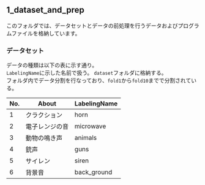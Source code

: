 ## 1_dataset_and_prep

このフォルダでは、データセットとデータの前処理を行うデータおよびプログラムファイルを格納しています。

### データセット

データの種類は以下の表に示す通り。  
`LabelingName`に示した名前で扱う。
`dataset`フォルダに格納する。  
フォルダ内でデータ分割を行なっており、`fold1`から`fold10`までで分割されている。

| No. | About          | LabelingName |
| --- | -------------- | ------------ |
| 1   | クラクション   | horn         |
| 2   | 電子レンジの音 | microwave    |
| 3   | 動物の鳴き声   | animals      |
| 4   | 銃声           | guns         |
| 5   | サイレン       | siren        |
| 6   | 背景音         | back_ground  |
